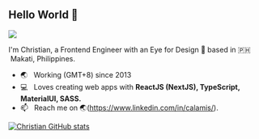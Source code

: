 ## Hello World 👋
![](https://komarev.com/ghpvc/?username=raintomista&style=flat-square)

I'm Christian, a Frontend Engineer with an Eye for Design 🎨 based in 🇵🇭 &nbsp;Makati, Philippines.
- 🌏 &nbsp; Working (GMT+8) since 2013
- 💻 &nbsp; Loves creating web apps with **ReactJS (NextJS), TypeScript, MaterialUI, SASS.**
- 📫 &nbsp; Reach me on 🌏(https://www.linkedin.com/in/calamis/).

[![Christian GitHub stats](https://github-readme-stats.vercel.app/api?username=calamis&count_private=true&show_icons=true&hide_title=true)](https://github.com/anuraghazra/github-readme-stats)

